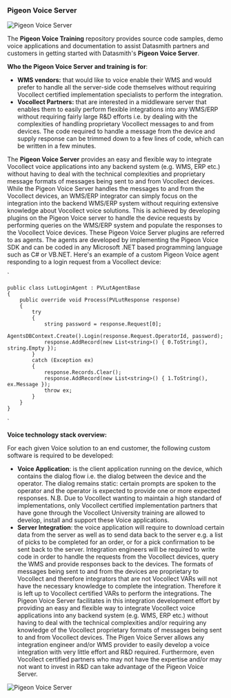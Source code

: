 ### Pigeon Voice Server

![Pigeon Voice Server](/Pigeon-Voice-Training.wiki/images/Pigeon-Logo.png)

The **Pigeon Voice Training** repository provides source code samples, demo voice applications and documentation to assist Datasmith partners and customers in getting started with Datasmith's **Pigeon Voice Server**.

**Who the Pigeon Voice Server and training is for**:
* **WMS vendors:** that would like to voice enable their WMS and would prefer to handle all the server-side code themselves without requiring Vocollect certified implementation specialists to perform the integration.
* **Vocollect Partners:** that are interested in a middleware server that enables them to easily perform flexible integrations into any WMS/ERP without requiring fairly large R&D efforts i.e. by dealing with the complexities of handling proprietary Vocollect messages to and from devices. The code required to handle a message from the device and supply response can be trimmed down to a few lines of code, which can be written in a few minutes.

The **Pigeon Voice Server** provides an easy and flexible way to integrate Vocollect voice applications into any backend system (e.g. WMS, ERP etc.) without having to deal with the technical complexities and proprietary message formats of messages being sent to and from Vocollect devices. While the Pigeon Voice Server handles the messages to and from the Vocollect devices, an WMS/ERP integrator can simply focus on the integration into the backend WMS/ERP system without requiring extensive knowledge about Vocollect voice solutions. This is achieved by developing plugins on the Pigeon Voice server to handle the device requests by performing queries on the WMS/ERP system and populate the responses to the Vocollect Voice devices. These Pigeon Voice Server plugins are referred to as agents. The agents are developed by implementing the Pigeon Voice SDK and can be coded in any Microsoft .NET based programming language such as C# or VB.NET. Here's an example of a custom Pigeon Voice agent responding to a login request from a Vocollect device:

`



    public class LutLoginAgent : PVLutAgentBase
    {
        public override void Process(PVLutResponse response)
        {
            try
            {
                string password = response.Request[0];
                AgentsDBContext.Create().Login(response.Request.OperatorId, password);
                response.AddRecord(new List<string>() { 0.ToString(), string.Empty });
            }
            catch (Exception ex)
            {
                response.Records.Clear();
                response.AddRecord(new List<string>() { 1.ToString(), ex.Message });
                throw ex;
            }
        }
    }
`

**Voice technology stack overview:** 

For each given Voice solution to an end customer, the following custom software is required to be developed:

* **Voice Application**: is the client application running on the device, which contains the dialog flow i.e. the dialog between the device and the operator. The dialog remains static: certain prompts are spoken to the operator and the operator is expected to provide one or more expected responses. 
N.B. Due to Vocollect wanting to maintain a high standard of implementations, only Vocollect certified implementation partners that have gone through the Vocollect University training are allowed to develop, install and support these Voice applications.
* **Server Integration**: the voice application will require to download certain data from the server as well as to send data back to the server e.g. a list of picks to be completed for an order, or for a pick confirmation to be sent back to the server. Integration engineers will be required to write code in order to handle the requests from the Vocollect devices, query the WMS and provide responses back to the devices. The formats of messages being sent to and from the devices are proprietary to Vocollect and therefore integrators that are not Vocollect VARs will not have the necessary knowledge to complete the integration. Therefore it is left up to Vocollect certified VARs to perform the integrations. The Pigeon Voice Server facilitates in this integration development effort by providing an easy and flexible way to integrate Vocollect voice applications into any backend system (e.g. WMS, ERP etc.) without having to deal with the technical complexities and/or requiring any knowledge of the Vocollect proprietary formats of messages being sent to and from Vocollect devices. The Pigen Voice Server allows any integration engineer and/or WMS provider to easily develop a voice integration with very little effort and R&D required. Furthermore, even Vocollect certified partners who may not have the expertise and/or may not want to invest in R&D can take advantage of the Pigeon Voice Server.

![Pigeon Voice Server](/Pigeon-Voice-Training.wiki/images/Pigeon-Voice-Stack.png)